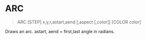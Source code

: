 # ARC

> ARC [STEP] x,y,r,astart,aend [,aspect [,color]] [COLOR color]

Draws an arc. astart, aend = first,last angle in radians.


